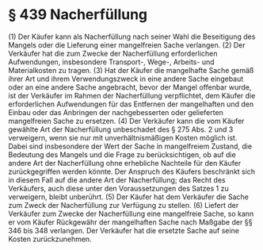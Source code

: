 # § 439 Nacherfüllung
(1) Der Käufer kann als Nacherfüllung nach seiner Wahl die Beseitigung des Mangels oder die Lieferung einer mangelfreien Sache verlangen.
(2) Der Verkäufer hat die zum Zwecke der Nacherfüllung erforderlichen Aufwendungen, insbesondere Transport-, Wege-, Arbeits- und Materialkosten zu tragen.
(3) Hat der Käufer die mangelhafte Sache gemäß ihrer Art und ihrem Verwendungszweck in eine andere Sache eingebaut oder an eine andere Sache angebracht, bevor der Mangel offenbar wurde, ist der Verkäufer im Rahmen der Nacherfüllung verpflichtet, dem Käufer die erforderlichen Aufwendungen für das Entfernen der mangelhaften und den Einbau oder das Anbringen der nachgebesserten oder gelieferten mangelfreien Sache zu ersetzen.
(4) Der Verkäufer kann die vom Käufer gewählte Art der Nacherfüllung unbeschadet des § 275 Abs. 2 und 3 verweigern, wenn sie nur mit unverhältnismäßigen Kosten möglich ist. Dabei sind insbesondere der Wert der Sache in mangelfreiem Zustand, die Bedeutung des Mangels und die Frage zu berücksichtigen, ob auf die andere Art der Nacherfüllung ohne erhebliche Nachteile für den Käufer zurückgegriffen werden könnte. Der Anspruch des Käufers beschränkt sich in diesem Fall auf die andere Art der Nacherfüllung; das Recht des Verkäufers, auch diese unter den Voraussetzungen des Satzes 1 zu verweigern, bleibt unberührt.
(5) Der Käufer hat dem Verkäufer die Sache zum Zweck der Nacherfüllung zur Verfügung zu stellen.
(6) Liefert der Verkäufer zum Zwecke der Nacherfüllung eine mangelfreie Sache, so kann er vom Käufer Rückgewähr der mangelhaften Sache nach Maßgabe der §§ 346 bis 348 verlangen. Der Verkäufer hat die ersetzte Sache auf seine Kosten zurückzunehmen.